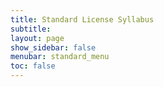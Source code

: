 ```yaml
---
title: Standard License Syllabus 
subtitle: 
layout: page
show_sidebar: false
menubar: standard_menu
toc: false
---
```

